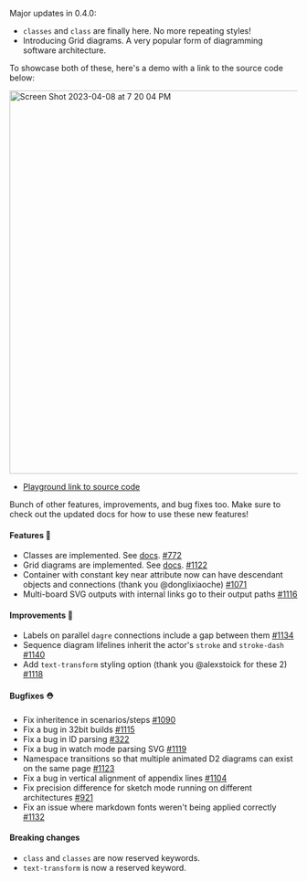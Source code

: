 Major updates in 0.4.0:

- `classes` and `class` are finally here. No more repeating styles!
- Introducing Grid diagrams. A very popular form of diagramming software architecture.

To showcase both of these, here's a demo with a link to the source code below:

<img width="671" alt="Screen Shot 2023-04-08 at 7 20 04 PM" src="https://user-images.githubusercontent.com/3120367/230750853-5925f8a1-98bc-4f51-b6f7-26ada4534a58.png" />

- [Playground link to source code](https://play.d2lang.com/?script=nJRPbvMgEMX3nGIU6Vt-zp82bcoBeg-Mpw4yBhdD0qjK3SvAJMENatWFF8zDjx9vRlwyo7Al4bjKt4FCLRnvCJk6TuGTABz3wiKM744ZjBWAkCqFxSKsgieF9WYVlsEw7QSIzsFlqsQbU-DaqDepj2hq6XLxf_KMlmcSv1pq3iXr2Tl5BhTcMKDhbEzG14HKaSJfw0zHT0zNEGMgV4QzIZ54XYWIaBZOUDZF5aGoPBaVbVF5KirPRWVXVF7uKqRhbYsGULVCTUlPfdmtfGOmn0JXyKwh00ChaJHcJpoFfduTywzkE7BLuTN1gkbzDg1w3Q_MiloiGKes6P8GJ_2DcWH5BWCahXuEAP7pobC3dhjpculXY2XRGDZa47ituO6XDR7-bV7jNarx0KaLcRHRfoZutWwy3p4Zrb_T3pTvB3oUyr9qVXakFMp95KWecT3b1bkajUKLs_pXAAAA__8%3D&sketch=1&)

Bunch of other features, improvements, and bug fixes too. Make sure to check out the updated docs for how to use these new features!

#### Features 🚀

- Classes are implemented. See [docs](https://d2lang.com/classes). [#772](https://github.com/terrastruct/d2/pull/772)
- Grid diagrams are implemented. See [docs](https://d2lang.com/grid-diagrams). [#1122](https://github.com/terrastruct/d2/pull/1122)
- Container with constant key near attribute now can have descendant objects and connections (thank you @donglixiaoche) [#1071](https://github.com/terrastruct/d2/pull/1071)
- Multi-board SVG outputs with internal links go to their output paths [#1116](https://github.com/terrastruct/d2/pull/1116)

#### Improvements 🧹

- Labels on parallel `dagre` connections include a gap between them [#1134](https://github.com/terrastruct/d2/pull/1134)
- Sequence diagram lifelines inherit the actor's `stroke` and `stroke-dash` [#1140](https://github.com/terrastruct/d2/pull/1140)
- Add `text-transform` styling option (thank you @alexstoick for these 2) [#1118](https://github.com/terrastruct/d2/pull/1118)

#### Bugfixes ⛑️

- Fix inheritence in scenarios/steps [#1090](https://github.com/terrastruct/d2/pull/1090)
- Fix a bug in 32bit builds [#1115](https://github.com/terrastruct/d2/issues/1115)
- Fix a bug in ID parsing [#322](https://github.com/terrastruct/d2/issues/322)
- Fix a bug in watch mode parsing SVG [#1119](https://github.com/terrastruct/d2/issues/1119)
- Namespace transitions so that multiple animated D2 diagrams can exist on the same page [#1123](https://github.com/terrastruct/d2/issues/1123)
- Fix a bug in vertical alignment of appendix lines [#1104](https://github.com/terrastruct/d2/issues/1104)
- Fix precision difference for sketch mode running on different architectures [#921](https://github.com/terrastruct/d2/issues/921)
- Fix an issue where markdown fonts weren't being applied correctly [#1132](https://github.com/terrastruct/d2/issues/1132)

#### Breaking changes

- `class` and `classes` are now reserved keywords.
- `text-transform` is now a reserved keyword.

